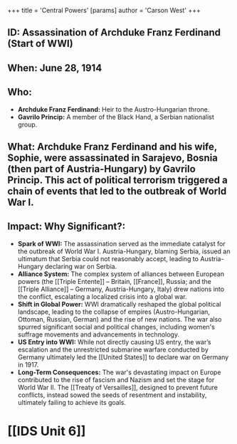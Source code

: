 +++
 title = 'Central Powers'
[params]
	author = 'Carson West'
+++
## ID: Assassination of Archduke Franz Ferdinand (Start of WWI)

## When: June 28, 1914

## Who:
* **Archduke Franz Ferdinand:** Heir to the Austro-Hungarian throne.
* **Gavrilo Princip:**  A member of the Black Hand, a Serbian nationalist group.

## What: Archduke Franz Ferdinand and his wife, Sophie, were assassinated in Sarajevo, Bosnia (then part of Austria-Hungary) by Gavrilo Princip. This act of political terrorism triggered a chain of events that led to the outbreak of World War I.

## Impact: Why Significant?:
* **Spark of WWI:** The assassination served as the immediate catalyst for the outbreak of World War I. Austria-Hungary, blaming Serbia, issued an ultimatum that Serbia could not reasonably accept, leading to Austria-Hungary declaring war on Serbia.
* **Alliance System:** The complex system of alliances between European powers (the [[Triple Entente]] – Britain, [[France]], Russia; and the [[Triple Alliance]] – Germany, Austria-Hungary, Italy) drew nations into the conflict, escalating a localized crisis into a global war.
* **Shift in Global Power:** WWI dramatically reshaped the global political landscape, leading to the collapse of empires (Austro-Hungarian, Ottoman, Russian, German) and the rise of new nations.  The war also spurred significant social and political changes, including women's suffrage movements and advancements in technology.
* **US Entry into WWI:** While not directly causing US entry, the war’s escalation and the unrestricted submarine warfare conducted by Germany ultimately led the [[United States]] to declare war on Germany in 1917.
* **Long-Term Consequences:** The war's devastating impact on Europe contributed to the rise of fascism and Nazism and set the stage for World War II.  The [[Treaty of Versailles]], designed to prevent future conflicts, instead sowed the seeds of resentment and instability, ultimately failing to achieve its goals.

# [[IDS Unit 6]]